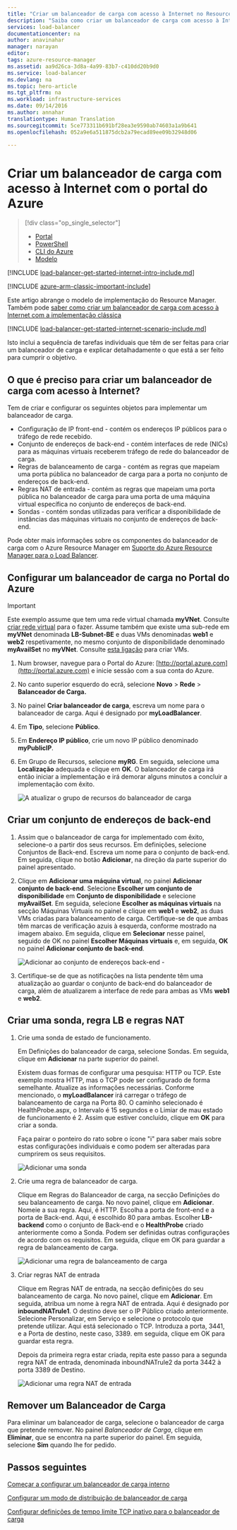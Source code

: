 ```yaml
---
title: "Criar um balanceador de carga com acesso à Internet no Resource Manager com o Portal do Azure | Microsoft Docs"
description: "Saiba como criar um balanceador de carga com acesso à Internet no Resource Manager com o Portal do Azure"
services: load-balancer
documentationcenter: na
author: anavinahar
manager: narayan
editor: 
tags: azure-resource-manager
ms.assetid: aa9d26ca-3d8a-4a99-83b7-c410dd20b9d0
ms.service: load-balancer
ms.devlang: na
ms.topic: hero-article
ms.tgt_pltfrm: na
ms.workload: infrastructure-services
ms.date: 09/14/2016
ms.author: annahar
translationtype: Human Translation
ms.sourcegitcommit: 5ce773311b691bf28ea3e9590ab74603a1a9b641
ms.openlocfilehash: 052a9e6a511875dcb2a79ecad89ee09b32948d06

---
```


# <a name="creating-an-internet-facing-load-balancer-using-the-azure-portal"></a>Criar um balanceador de carga com acesso à Internet com o portal do Azure

> [!div class="op_single_selector"]
> * [Portal](../load-balancer/load-balancer-get-started-internet-portal.md)
> * [PowerShell](../load-balancer/load-balancer-get-started-internet-arm-ps.md)
> * [CLI do Azure](../load-balancer/load-balancer-get-started-internet-arm-cli.md)
> * [Modelo](../load-balancer/load-balancer-get-started-internet-arm-template.md)

[!INCLUDE [load-balancer-get-started-internet-intro-include.md](../../includes/load-balancer-get-started-internet-intro-include.md)]

[!INCLUDE [azure-arm-classic-important-include](../../includes/azure-arm-classic-important-include.md)]

Este artigo abrange o modelo de implementação do Resource Manager. Também pode [saber como criar um balanceador de carga com acesso à Internet com a implementação clássica](load-balancer-get-started-internet-classic-portal.md)

[!INCLUDE [load-balancer-get-started-internet-scenario-include.md](../../includes/load-balancer-get-started-internet-scenario-include.md)]

Isto inclui a sequência de tarefas individuais que têm de ser feitas para criar um balanceador de carga e explicar detalhadamente o que está a ser feito para cumprir o objetivo.

## <a name="what-is-required-to-create-an-internet-facing-load-balancer"></a>O que é preciso para criar um balanceador de carga com acesso à Internet?

Tem de criar e configurar os seguintes objetos para implementar um balanceador de carga.

* Configuração de IP front-end - contém os endereços IP públicos para o tráfego de rede recebido.
* Conjunto de endereços de back-end - contém interfaces de rede (NICs) para as máquinas virtuais receberem tráfego de rede do balanceador de carga.
* Regras de balanceamento de carga - contém as regras que mapeiam uma porta pública no balanceador de carga para a porta no conjunto de endereços de back-end.
* Regras NAT de entrada - contém as regras que mapeiam uma porta pública no balanceador de carga para uma porta de uma máquina virtual específica no conjunto de endereços de back-end.
* Sondas - contém sondas utilizadas para verificar a disponibilidade de instâncias das máquinas virtuais no conjunto de endereços de back-end.

Pode obter mais informações sobre os componentes do balanceador de carga com o Azure Resource Manager em [Suporte do Azure Resource Manager para o Load Balancer](load-balancer-arm.md).

## <a name="set-up-a-load-balancer-in-azure-portal"></a>Configurar um balanceador de carga no Portal do Azure

> [!IMPORTANT]
> Este exemplo assume que tem uma rede virtual chamada **myVNet**. Consulte [criar rede virtual](../virtual-network/virtual-networks-create-vnet-arm-pportal.md) para o fazer. Assume também que existe uma sub-rede em **myVNet** denominada **LB-Subnet-BE** e duas VMs denominadas **web1** e **web2** respetivamente, no mesmo conjunto de disponibilidade denominado **myAvailSet** no **myVNet**. Consulte [esta ligação](../virtual-machines/virtual-machines-windows-hero-tutorial.md?toc=%2fazure%2fvirtual-machines%2fwindows%2ftoc.json) para criar VMs.

1. Num browser, navegue para o Portal do Azure: [http://portal.azure.com](http://portal.azure.com) e inicie sessão com a sua conta do Azure.
2. No canto superior esquerdo do ecrã, selecione **Novo** > **Rede** > **Balanceador de Carga.**
3. No painel **Criar balanceador de carga**, escreva um nome para o balanceador de carga. Aqui é designado por **myLoadBalancer**.
4. Em **Tipo**, selecione **Público**.
5. Em **Endereço IP público**, crie um novo IP público denominado **myPublicIP**.
6. Em Grupo de Recursos, selecione **myRG**. Em seguida, selecione uma **Localização** adequada e clique em **OK**. O balanceador de carga irá então iniciar a implementação e irá demorar alguns minutos a concluir a implementação com êxito.

    ![A atualizar o grupo de recursos do balanceador de carga](./media/load-balancer-get-started-internet-portal/1-load-balancer.png)

## <a name="create-a-back-end-address-pool"></a>Criar um conjunto de endereços de back-end

1. Assim que o balanceador de carga for implementado com êxito, selecione-o a partir dos seus recursos. Em definições, selecione Conjuntos de Back-end. Escreva um nome para o conjunto de back-end. Em seguida, clique no botão **Adicionar**, na direção da parte superior do painel apresentado.
2. Clique em **Adicionar uma máquina virtual**, no painel **Adicionar conjunto de back-end**.  Selecione **Escolher um conjunto de disponibilidade** em **Conjunto de disponibilidade** e selecione **myAvailSet**. Em seguida, selecione **Escolher as máquinas virtuais** na secção Máquinas Virtuais no painel e clique em **web1** e **web2**, as duas VMs criadas para balanceamento de carga. Certifique-se de que ambas têm marcas de verificação azuis à esquerda, conforme mostrado na imagem abaixo. Em seguida, clique em **Selecionar** nesse painel, seguido de OK no painel **Escolher Máquinas virtuais** e, em seguida, **OK** no painel **Adicionar conjunto de back-end**.

    ![Adicionar ao conjunto de endereços back-end - ](./media/load-balancer-get-started-internet-portal/3-load-balancer-backend-02.png)

3. Certifique-se de que as notificações na lista pendente têm uma atualização ao guardar o conjunto de back-end do balanceador de carga, além de atualizarem a interface de rede para ambas as VMs **web1** e **web2**.

## <a name="create-a-probe-lb-rule-and-nat-rules"></a>Criar uma sonda, regra LB e regras NAT

1. Crie uma sonda de estado de funcionamento.

    Em Definições do balanceador de carga, selecione Sondas. Em seguida, clique em **Adicionar** na parte superior do painel.

    Existem duas formas de configurar uma pesquisa: HTTP ou TCP. Este exemplo mostra HTTP, mas o TCP pode ser configurado de forma semelhante.
    Atualize as informações necessárias. Conforme mencionado, o **myLoadBalancer** irá carregar o tráfego de balanceamento de carga na Porta 80. O caminho selecionado é HealthProbe.aspx, o Intervalo é 15 segundos e o Limiar de mau estado de funcionamento é 2. Assim que estiver concluído, clique em **OK** para criar a sonda.

    Faça pairar o ponteiro do rato sobre o ícone "i" para saber mais sobre estas configurações individuais e como podem ser alteradas para cumprirem os seus requisitos.

    ![Adicionar uma sonda](./media/load-balancer-get-started-internet-portal/4-load-balancer-probes.png)

2. Crie uma regra de balanceador de carga.

    Clique em Regras do Balanceador de carga, na secção Definições do seu balanceamento de carga. No novo painel, clique em **Adicionar**. Nomeie a sua regra. Aqui, é HTTP. Escolha a porta de front-end e a porta de Back-end. Aqui, é escolhido 80 para ambas. Escolher **LB-backend** como o conjunto de Back-end e o **HealthProbe** criado anteriormente como a Sonda. Podem ser definidas outras configurações de acordo com os requisitos. Em seguida, clique em OK para guardar a regra de balanceamento de carga.

    ![Adicionar uma regra de balanceamento de carga](./media/load-balancer-get-started-internet-portal/5-load-balancing-rules.png)

3. Criar regras NAT de entrada

    Clique em Regras NAT de entrada, na secção definições do seu balanceamento de carga. No novo painel, clique em **Adicionar**. Em seguida, atribua um nome à regra NAT de entrada. Aqui é designado por **inboundNATrule1**. O destino deve ser o IP Público criado anteriormente. Selecione Personalizar, em Serviço e selecione o protocolo que pretende utilizar. Aqui está selecionado o TCP. Introduza a porta, 3441, e a Porta de destino, neste caso, 3389. em seguida, clique em OK para guardar esta regra.

    Depois da primeira regra estar criada, repita este passo para a segunda regra NAT de entrada, denominada inboundNATrule2 da porta 3442 à porta 3389 de Destino.

    ![Adicionar uma regra NAT de entrada](./media/load-balancer-get-started-internet-portal/6-load-balancer-inbound-nat-rules.png)

## <a name="remove-a-load-balancer"></a>Remover um Balanceador de Carga

Para eliminar um balanceador de carga, selecione o balanceador de carga que pretende remover. No painel *Balanceador de Carga*, clique em **Eliminar**, que se encontra na parte superior do painel. Em seguida, selecione **Sim** quando lhe for pedido.

## <a name="next-steps"></a>Passos seguintes

[Começar a configurar um balanceador de carga interno](load-balancer-get-started-ilb-arm-cli.md)

[Configurar um modo de distribuição de balanceador de carga](load-balancer-distribution-mode.md)

[Configurar definições de tempo limite TCP inativo para o balanceador de carga](load-balancer-tcp-idle-timeout.md)



<!--HONumber=Dec16_HO2-->


